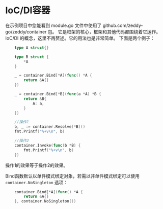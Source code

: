 # IoC/DI容器
在示例项目中您能看到 module.go 文件中使用了 github.com/zeddy-go/zeddy/container 包。
它是框架的核心，框架和其他代码都围绕着它运作。
IoC/DI 的概念，这里不再赘述。它的用法也是非常简单。
下面是两个例子：
```go
    type A struct{}

    type B struct {
        *A
    }

    _ = container.Bind[*A](func() *A {
        return &A{}
    })

    _ = container.Bind[*B](func(a *A) *B {
        return &B{
            A: a,
        }
    })

    //操作1
    b, _ := container.Resolve[*B]()
    fmt.Printf("%+v\n", b)

    //操作2
    container.Invoke(func(b *B) {
        fmt.Printf("%+v\n", b)
    })
```
操作1的效果等于操作2的效果。

Bind函数默认以单件模式绑定对象，若需以非单件模式绑定可以使用 `container.NoSingleton` 选项：
```go
    container.Bind[*A](func() *A {
        return &A{}
    }, container.NoSingleton())
```

